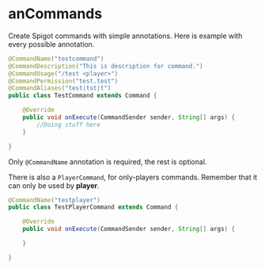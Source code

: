 # anCommands
Create Spigot commands with simple annotations.
Here is example with every possible annotation.
```java
@CommandName("testcommand")
@CommandDescription("This is description for command.")
@CommandUsage("/test <player>")
@CommandPermission("test.test")
@CommandAliases("test|tst|t")
public class TestCommand extends Command {

    @Override
    public void onExecute(CommandSender sender, String[] args) {
        //Doing stuff here
    }

}
```
Only `@CommandName` annotation is required, the rest is optional.

There is also a `PlayerCommand`, for only-players commands.
Remember that it can only be used by **player**.
```java
@CommandName("testplayer")
public class TestPlayerCommand extends Command {

    @Override
    public void onExecute(CommandSender sender, String[] args) {

    }

}
```